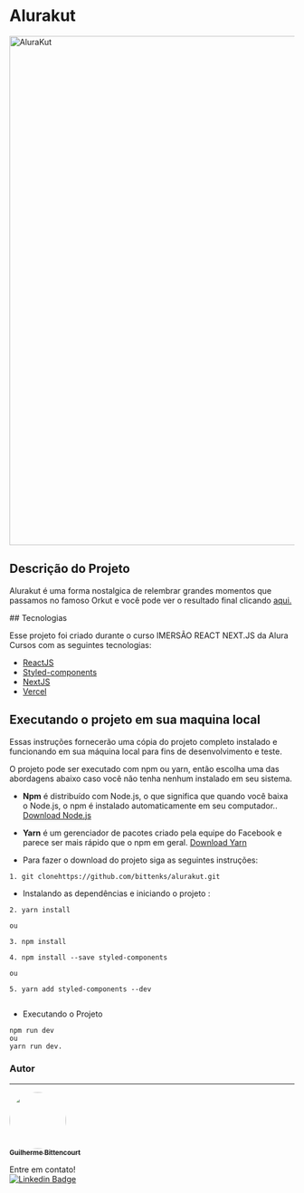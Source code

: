 # Alurakut


<img alt="AluraKut" src="./images/capa.png?raw=true" width="900px">

## Descrição do Projeto
<p>
Alurakut é uma forma nostalgica de relembrar grandes momentos que passamos no famoso Orkut  e você pode ver o resultado final clicando <a href="https://alurakut-bittenks.netlify.app">aqui.<a/>
 </p>
## Tecnologias

Esse projeto foi criado durante o curso  IMERSÃO REACT NEXT.JS da Alura Cursos com as seguintes tecnologias:

-  [ReactJS](https://reactjs.org/)
-  [Styled-components](https://www.styled-components.com/)
-  [NextJS](https://nextjs.org/)
- [Vercel](https://vercel.com/)

  
## Executando o projeto em sua maquina local

  
Essas instruções fornecerão uma cópia do projeto completo instalado e funcionando em sua máquina local para fins de desenvolvimento e teste.

O projeto pode ser executado com npm ou yarn, então escolha uma das abordagens abaixo caso você não tenha nenhum instalado em seu sistema.

* **Npm** é distribuído com Node.js, o que significa que quando você baixa o Node.js, o npm é instalado automaticamente em seu computador.. [Download Node.js](https://nodejs.org/en/download/)

* **Yarn** é um gerenciador de pacotes criado pela equipe do Facebook e parece ser mais rápido que o npm em geral.  [Download Yarn](https://yarnpkg.com/en/docs/install)


* Para fazer o download do projeto siga as seguintes instruções:

```
1. git clonehttps://github.com/bittenks/alurakut.git
```

* Instalando as dependências e iniciando o projeto :

```
2. yarn install

ou

3. npm install
```
```
4. npm install --save styled-components

ou 

5. yarn add styled-components --dev
```
```

```

* Executando o Projeto
```
npm run dev
ou
yarn run dev.
```
### Autor
---

<a href="https://github.com/bittenks">
 <img style="border-radius: 100%;" src=https://github.com/bittenks.png" width="100px;" alt=""/>
 <br />
 <sub><b>Guilherme Bittencourt</b></sub></a> <a> 


Entre em contato!
</br>
[![Linkedin Badge](https://img.shields.io/badge/-GuilhermeBittencourt-blue?style=flat-square&logo=Linkedin&logoColor=white&link=https://www.linkedin.com/in/guilherme-corr%C3%AAa-2762621b6/)](https://www.linkedin.com/in/guilherme-corr%C3%AAa-2762621b6/) 
